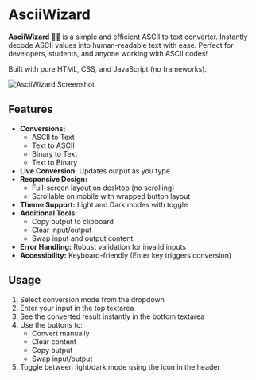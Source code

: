 # AsciiWizard

**AsciiWizard** 🧙‍♂️ is a simple and efficient ASCII to text converter. Instantly decode ASCII values into human-readable text with ease. Perfect for developers, students, and anyone working with ASCII codes!

Built with pure HTML, CSS, and JavaScript (no frameworks).

![AsciiWizard Screenshot](https://github.com/user-attachments/assets/08de8cc8-1a9c-4fb8-bbdf-25eab7932b3d)

## Features

- **Conversions:**
  - ASCII to Text
  - Text to ASCII
  - Binary to Text
  - Text to Binary
- **Live Conversion:** Updates output as you type
- **Responsive Design:**
  - Full-screen layout on desktop (no scrolling)
  - Scrollable on mobile with wrapped button layout
- **Theme Support:** Light and Dark modes with toggle
- **Additional Tools:**
  - Copy output to clipboard
  - Clear input/output
  - Swap input and output content
- **Error Handling:** Robust validation for invalid inputs
- **Accessibility:** Keyboard-friendly (Enter key triggers conversion)

## Usage

1. Select conversion mode from the dropdown
2. Enter your input in the top textarea
3. See the converted result instantly in the bottom textarea
4. Use the buttons to:
   - Convert manually
   - Clear content
   - Copy output
   - Swap input/output
5. Toggle between light/dark mode using the icon in the header
